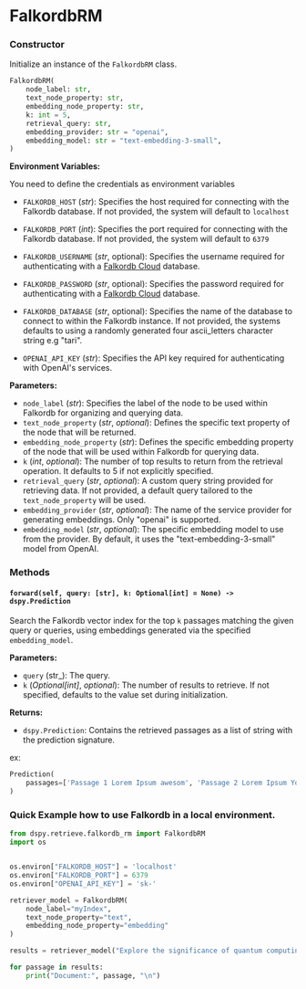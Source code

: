 # FalkordbRM

### Constructor

Initialize an instance of the `FalkordbRM` class.

```python
FalkordbRM(
    node_label: str,
    text_node_property: str,
    embedding_node_property: str,
    k: int = 5,
    retrieval_query: str,
    embedding_provider: str = "openai",
    embedding_model: str = "text-embedding-3-small",
)
```

**Environment Variables:**

You need to define the credentials as environment variables

- `FALKORDB_HOST` (_str_): Specifies the host required for connecting with the Falkordb database. If not provided, the system will default to `localhost`

- `FALKORDB_PORT` (_int_): Specifies the port required for connecting with the Falkordb database. If not provided, the system will default to `6379`

- `FALKORDB_USERNAME` (_str_, optional): Specifies the username required for authenticating with a [Falkordb Cloud](https://app.falkordb.cloud/signin) database.

- `FALKORDB_PASSWORD` (_str_, optional): Specifies the password required for authenticating with a [Falkordb Cloud](https://app.falkordb.cloud/signin) database.

- `FALKORDB_DATABASE` (_str_, optional): Specifies the name of the database to connect to within the Falkordb instance. If not provided, the systems defaults to using a randomly generated four ascii_letters character string e.g "tari".

- `OPENAI_API_KEY` (_str_): Specifies the API key required for authenticating with OpenAI's services.

**Parameters:**

- `node_label` (_str_): Specifies the label of the node to be used within Falkordb for organizing and querying data.
- `text_node_property` (_str_, _optional_): Defines the specific text property of the node that will be returned.
- `embedding_node_property` (_str_): Defines the specific embedding property of the node that will be used within Falkordb for querying data.
- `k` (_int_, _optional_): The number of top results to return from the retrieval operation. It defaults to 5 if not explicitly specified.
- `retrieval_query` (_str_, _optional_): A custom query string provided for retrieving data. If not provided, a default query tailored to the `text_node_property` will be used.
- `embedding_provider` (_str_, _optional_): The name of the service provider for generating embeddings. Only "openai" is supported.
- `embedding_model` (_str_, _optional_): The specific embedding model to use from the provider. By default, it uses the "text-embedding-3-small" model from OpenAI.


### Methods

#### `forward(self, query: [str], k: Optional[int] = None) -> dspy.Prediction`

Search the Falkordb vector index for the top `k` passages matching the given query or queries, using embeddings generated via the specified `embedding_model`.

**Parameters:**

- `query` (str\_): The query.
- `k` (_Optional[int]_, _optional_): The number of results to retrieve. If not specified, defaults to the value set during initialization.

**Returns:**

- `dspy.Prediction`: Contains the retrieved passages as a list of string with the prediction signature.

ex:

```python
Prediction(
    passages=['Passage 1 Lorem Ipsum awesom', 'Passage 2 Lorem Ipsum Youppidoo', 'Passage 3 Lorem Ipsum Yassssss']
)
```

### Quick Example how to use Falkordb in a local environment.

```python
from dspy.retrieve.falkordb_rm import FalkordbRM
import os


os.environ["FALKORDB_HOST"] = 'localhost'
os.environ["FALKORDB_PORT"] = 6379
os.environ["OPENAI_API_KEY"] = 'sk-'

retriever_model = FalkordbRM(
    node_label="myIndex",
    text_node_property="text",
    embedding_node_property="embedding"
)

results = retriever_model("Explore the significance of quantum computing", k=3)

for passage in results:
    print("Document:", passage, "\n")
```